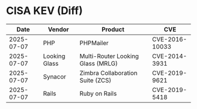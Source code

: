 # CISA KEV (Diff)

| Date | Vendor | Product | CVE |
| ---- | ------ | ------- | --- |
| 2025-07-07 | PHP | PHPMailer | CVE-2016-10033 |
| 2025-07-07 | Looking Glass | Multi-Router Looking Glass (MRLG) | CVE-2014-3931 |
| 2025-07-07 | Synacor | Zimbra Collaboration Suite (ZCS) | CVE-2019-9621 |
| 2025-07-07 | Rails | Ruby on Rails | CVE-2019-5418 |
